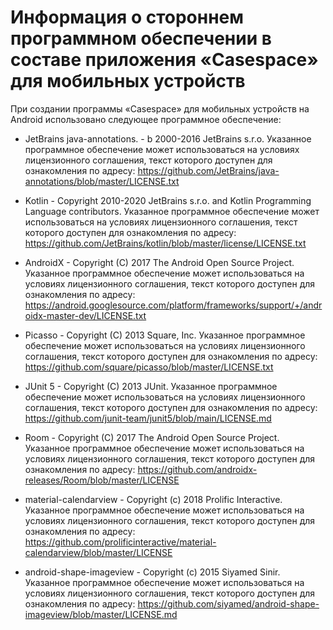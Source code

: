 # Информация о стороннем программном обеспечении в составе приложения «Casespace» для мобильных устройств
 При создании программы «Casespace» для мобильных устройств на Android использовано следующее программное обеспечение:

 - JetBrains java-annotations. - b 2000-2016 JetBrains s.r.o. Указанное программное обеспечение может использоваться на условиях лицензионного соглашения, текст которого доступен для ознакомления по адресу: https://github.com/JetBrains/java-annotations/blob/master/LICENSE.txt

 - Kotlin - Copyright 2010-2020 JetBrains s.r.o. and Kotlin Programming Language contributors. Указанное программное обеспечение может использоваться на условиях лицензионного соглашения, текст которого доступен для ознакомления по адресу: https://github.com/JetBrains/kotlin/blob/master/license/LICENSE.txt

 - AndroidX - Copyright (C) 2017 The Android Open Source Project. Указанное программное обеспечение может использоваться на условиях лицензионного соглашения, текст которого доступен для ознакомления по адресу: https://android.googlesource.com/platform/frameworks/support/+/androidx-master-dev/LICENSE.txt
 
 - Picasso - Copyright (C) 2013 Square, Inc. Указанное программное обеспечение может использоваться на условиях лицензионного соглашения, текст которого доступен для ознакомления по адресу: https://github.com/square/picasso/blob/master/LICENSE.txt

 - JUnit 5 - Copyright (C) 2013 JUnit. Указанное программное обеспечение может использоваться на условиях лицензионного соглашения, текст которого доступен для ознакомления по адресу: https://github.com/junit-team/junit5/blob/main/LICENSE.md

 - Room - Copyright (C) 2017 The Android Open Source Project. Указанное программное обеспечение может использоваться на условиях лицензионного соглашения, текст которого доступен для ознакомления по адресу: https://github.com/androidx-releases/Room/blob/master/LICENSE

 -  material-calendarview - Copyright (c) 2018 Prolific Interactive. Указанное программное обеспечение может использоваться на условиях лицензионного соглашения, текст которого доступен для ознакомления по адресу: https://github.com/prolificinteractive/material-calendarview/blob/master/LICENSE

-  android-shape-imageview - Copyright (c) 2015 Siyamed Sinir. Указанное программное обеспечение может использоваться на условиях лицензионного соглашения, текст которого доступен для ознакомления по адресу: https://github.com/siyamed/android-shape-imageview/blob/master/LICENSE.md
   

